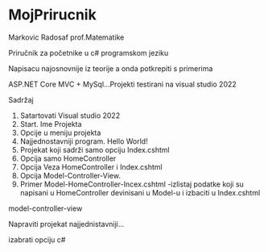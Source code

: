 # MojPrirucnik

Markovic Radosaf prof.Matematike

Priručnik za početnike u c# programskom jeziku

Napisacu najosnovnije iz teorije a onda potkrepiti s primerima

ASP.NET Core MVC + MySql...Projekti testirani na visual studio 2022


Sadržaj

1. Satartovati Visual studio 2022
2. Start. Ime Projekta
3. Opcije u meniju projekta
4. Najjednostavniji program. Hello World!
5. Projekat koji sadrži samo opciju Index.cshtml
6. Opcija samo HomeController
7. Opcija Veza HomeController i Index.cshtml
8. Opcija Model-Controller-View.
9. Primer Model-HomeController-Incex.cshtml -izlistaj podatke koji su napisani u HomeController devinisani u Model-u i izbaciti u Index.cshtml

model-controller-view

Napraviti projekat najjednistavniji...



izabrati opciju c#
